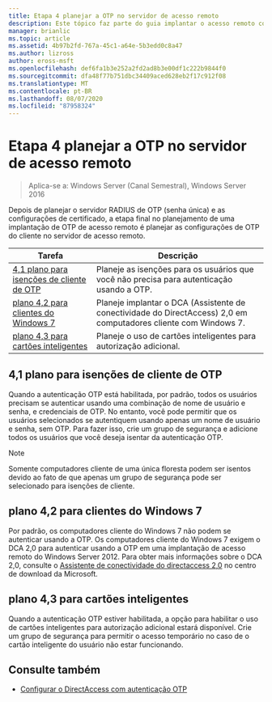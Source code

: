 ```yaml
---
title: Etapa 4 planejar a OTP no servidor de acesso remoto
description: Este tópico faz parte do guia implantar o acesso remoto com autenticação OTP no Windows Server 2016.
manager: brianlic
ms.topic: article
ms.assetid: 4b97b2fd-767a-45c1-a64e-5b3edd0c8a47
ms.author: lizross
author: eross-msft
ms.openlocfilehash: def6fa1b3e252a2fd2ad8b3e00df1c222b9844f0
ms.sourcegitcommit: dfa48f77b751dbc34409aced628eb2f17c912f08
ms.translationtype: MT
ms.contentlocale: pt-BR
ms.lasthandoff: 08/07/2020
ms.locfileid: "87958324"
---
```

# <a name="step-4-plan-for-otp-on-the-remote-access-server"></a>Etapa 4 planejar a OTP no servidor de acesso remoto

>Aplica-se a: Windows Server (Canal Semestral), Windows Server 2016

Depois de planejar o servidor RADIUS de OTP (senha única) e as configurações de certificado, a etapa final no planejamento de uma implantação de OTP de acesso remoto é planejar as configurações de OTP do cliente no servidor de acesso remoto.

|Tarefa|Descrição|
|----|--------|
|[4,1 plano para isenções de cliente de OTP](#bkmk_4_1_Exemptions)|Planeje as isenções para os usuários que você não precisa para autenticação usando a OTP.|
|[plano 4,2 para clientes do Windows 7](#bkmk_4_2_Win7)|Planeje implantar o DCA (Assistente de conectividade do DirectAccess) 2,0 em computadores cliente com Windows 7.|
|[plano 4,3 para cartões inteligentes](#BKMK_smartcard)|Planeje o uso de cartões inteligentes para autorização adicional.|

## <a name="41-plan-for-otp-client-exemptions"></a><a name="bkmk_4_1_Exemptions"></a>4,1 plano para isenções de cliente de OTP
Quando a autenticação OTP está habilitada, por padrão, todos os usuários precisam se autenticar usando uma combinação de nome de usuário e senha, e credenciais de OTP. No entanto, você pode permitir que os usuários selecionados se autentiquem usando apenas um nome de usuário e senha, sem OTP. Para fazer isso, crie um grupo de segurança e adicione todos os usuários que você deseja isentar da autenticação OTP.

> [!NOTE]
> Somente computadores cliente de uma única floresta podem ser isentos devido ao fato de que apenas um grupo de segurança pode ser selecionado para isenções de cliente.

## <a name="42-plan-for-windows-7-clients"></a><a name="bkmk_4_2_Win7"></a>plano 4,2 para clientes do Windows 7
Por padrão, os computadores cliente do Windows 7 não podem se autenticar usando a OTP.  Os computadores cliente do Windows 7 exigem o DCA 2,0 para autenticar usando a OTP em uma implantação de acesso remoto do Windows Server 2012. Para obter mais informações sobre o DCA 2,0, consulte o [Assistente de conectividade do directaccess 2,0](https://go.microsoft.com/fwlink/?LinkId=253699) no centro de download da Microsoft.

## <a name="43-plan-for-smart-cards"></a><a name="BKMK_smartcard"></a>plano 4,3 para cartões inteligentes
Quando a autenticação OTP estiver habilitada, a opção para habilitar o uso de cartões inteligentes para autorização adicional estará disponível. Crie um grupo de segurança para permitir o acesso temporário no caso de o cartão inteligente do usuário não estar funcionando.

## <a name="see-also"></a><a name="BKMK_Links"></a>Consulte também

-   [Configurar o DirectAccess com autenticação OTP](../deploy-ra-otp.md)

